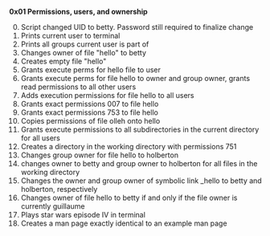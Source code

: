 **0x01 Permissions, users, and ownership**

0. Script changed UID to betty. Password still required to finalize change
1. Prints current user to terminal
2. Prints all groups current user is part of
3. Changes owner of file "hello" to betty
4. Creates empty file "hello"
5. Grants execute perms for hello file to user
6. Grants execute perms for file hello to owner and group owner, grants read permissions to all other users
7. Adds execution permissions for file hello to all users
8. Grants exact permissions 007 to file hello
9. Grants exact permissions 753 to file hello
10. Copies permissions of file olleh onto hello
11. Grants execute permissions to all subdirectories in the current directory for all users
12. Creates a directory in the working directory with permissions 751
13. Changes group owner for file hello to holberton
14. changes owner to betty and group owner to holberton for all files in the working directory
15. Changes the owner and group owner of symbolic link _hello to betty and holberton, respectively
16. Changes owner of file hello to betty if and only if the file owner is currently guillaume
100. Plays star wars episode IV in terminal
101. Creates a man page exactly identical to an example man page